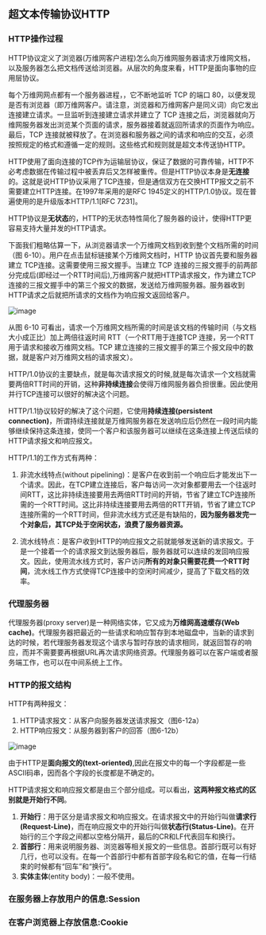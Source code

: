 ## 超文本传输协议HTTP
### HTTP操作过程

HTTP协议定义了浏览器(万维网客户进程)怎么向万维网服务器请求万维网文档，以及服务器怎么把文档传送给浏览器。从层次的角度来看，HTTP是面向事物的应用层协议。

每个万维网网点都有一个服务器进程，，它不断地监听 TCP 的端口 80，以便发现是否有浏览器（即万维网客户。请注意，浏览器和万维网客户是同义词）向它发出连接建立请求。一旦监听到连接建立请求并建立了 TCP 连接之后，浏览器就向万维网服务器发出浏览某个页面的请求，服务器接着就返回所请求的页面作为响应。最后，TCP 连接就被释放了。在浏览器和服务器之间的请求和响应的交互，必须按照规定的格式和遵循一定的规则。这些格式和规则就是超文本传送协HTTP。

HTTP使用了面向连接的TCP作为运输层协议，保证了数据的可靠传输，HTTP不必考虑数据在传输过程中被丢弃后又怎样被重传。但是HTTP协议本身是**无连接**的。这就是说HTTP协议采用了TCP连接，但是通信双方在交换HTTP报文之前不需要建立HTTP连接。在1997年采用的是RFC 1945定义的HTTP/1.0协议。现在普遍使用的是升级版本HTTP/1.1[RFC 7231]。

HTTP协议是**无状态**的，HTTP的无状态特性简化了服务器的设计，使得HTTP更容易支持大量并发的HTTP请求。

下面我们粗略估算一下，从浏览器请求一个万维网文档到收到整个文档所需的时间（图 6-10）。用户在点击鼠标链接某个万维网文档时，HTTP 协议首先要和服务器建立 TCP连接。这需要使用三报文握手。当建立 TCP 连接的三报文握手的前两部分完成后(即经过一个RTT时间后),万维网客户就把HTTP请求报文，作为建立TCP连接的三报文握手中的第三个报文的数据，发送给万维网服务器。服务器收到HTTP请求之后就把所请求的文档作为响应报文返回给客户。

![image](https://img2022.cnblogs.com/blog/2361214/202202/2361214-20220215213212088-927939609.png)

从图 6-10 可看出，请求一个万维网文档所需的时间是该文档的传输时间（与文档大小成正比）加上两倍往返时间 RTT（一个RTT用于连接TCP 连接，另一个RTT用于请求和接收万维网文档。TCP 建立连接的三报文握手的第三个报文段中的数据，就是客户对万维网文档的请求报文）。

HTTP/1.0协议的主要缺点，就是每次请求报文的时候,就是每次请求一个文档就需要两倍RTT时间的开销，这种**非持续连接**会使得万维网服务器负担很重。因此使用并行TCP连接可以很好的解决这个问题。

HTTP/1.1协议较好的解决了这个问题，它使用**持续连接(persistent connection)**，所谓持续连接就是万维网服务器在发送响应后仍然在一段时间内能够继续保持这条连接，使同一个客户和该服务器可以继续在这条连接上传送后续的HTTP请求报文和响应报文。

HTTP/1.1的工作方式有两种：
 1. 非流水线特点(without pipelining)：是客户在收到前一个响应后才能发出下一个请求。因此，在TCP建立连接后，客户每访问一次对象都要用去一个往返时间RTT，这比非持续连接要用去两倍RTT时间的开销，节省了建立TCP连接所需的一个RTT时间。这比非持续连接要用去两倍的RTT开销，节省了建立TCP连接所需的一个RTT时间，但非流水线方式还是有缺陷的，**因为服务器发完一个对象后，其TCP处于空闲状态，浪费了服务器资源。**

2. 流水线特点：是客户收到HTTP的响应报文之前就能够发送新的请求报文。于是一个接着一个的请求报文到达服务器后，服务器就可以连续的发回响应报文。因此，使用流水线方式时，客户访问**所有的对象只需要花费一个RTT时间**，流水线工作方式使得TCP连接中的空闲时间减少，提高了下载文档的效率。

### 代理服务器
代理服务器(proxy server)是一种网络实体，它又成为**万维网高速缓存(Web cache)**。代理服务器把最近的一些请求和响应暂存到本地磁盘中，当新的请求到达的时候，若代理服务器发现这个请求与暂时存放的请求相同，就返回暂存的响应，而并不需要要再根据URL再次请求网络资源。代理服务器可以在客户端或者服务端工作，也可以在中间系统上工作。

### HTTP的报文结构
HTTP有两种报文：
1. HTTP请求报文：从客户向服务器发送请求报文（图6-12a）
2. HTTP响应报文：从服务器到客户的回答（图6-12b）

![image](https://img2022.cnblogs.com/blog/2361214/202202/2361214-20220215213302768-162645170.png)

由于HTTP是**面向报文的(text-oriented)**,因此在报文中的每一个字段都是一些ASCII码串，因而各个字段的长度都是不确定的。

HTTP请求报文和响应报文都是由三个部分组成。可以看出，**这两种报文格式的区别就是开始行不同**。
1. **开始行**：用于区分是请求报文和响应报文。在请求报文中的开始行叫做**请求行(Request-Line)**，而在响应报文中的开始行叫做**状态行(Status-Line)**。在开始行的三个字段之间都以空格分隔开，最后的CR和LF代表回车和换行。
2. **首部行**：用来说明服务器、浏览器等相关报文的一些信息。首部行既可以有好几行，也可以没有。在每一个首部行中都有首部字段名和它的值，在每一行结束的时候都有“回车”和“换行”。
3. **实体主体**(entity body)：一般不使用。

### 在服务器上存放用户的信息:Session
### 在客户浏览器上存放信息:Cookie

